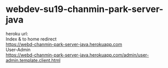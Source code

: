 # webdev-su19-chanmin-park-server-java
heroku url:  
Index & to home redirect  
https://webd-chanmin-park-server-java.herokuapp.com  
User-Admin  
https://webd-chanmin-park-server-java.herokuapp.com/admin/user-admin.template.client.html  
